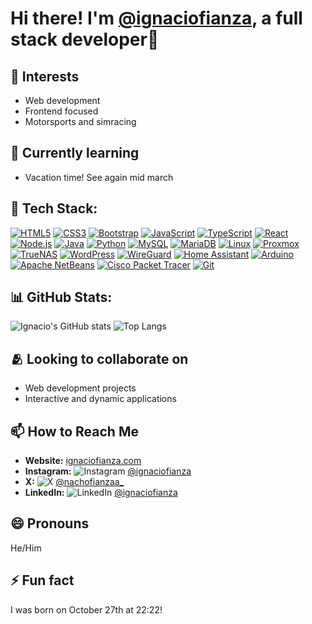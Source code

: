 # Hi there! I'm [@ignaciofianza](https://github.com/ignaciofianza), a full stack developer👋

## 👀 Interests
- Web development
- Frontend focused
- Motorsports and simracing

## 🌱 Currently learning
- Vacation time! See again mid march

## 🚀 Tech Stack:
[![HTML5](https://img.shields.io/badge/html5-%23E34F26.svg?style=for-the-badge&logo=html5&logoColor=white)](https://developer.mozilla.org/en-US/docs/Web/Guide/HTML/HTML5)  [![CSS3](https://img.shields.io/badge/css3-%231572B6.svg?style=for-the-badge&logo=css3&logoColor=white)](https://developer.mozilla.org/en-US/docs/Web/CSS)  [![Bootstrap](https://img.shields.io/badge/Bootstrap-%23563D7C.svg?style=for-the-badge&logo=bootstrap&logoColor=white)](https://getbootstrap.com/)  [![JavaScript](https://img.shields.io/badge/javascript-%23323330.svg?style=for-the-badge&logo=javascript&logoColor=%23F7DF1E)](https://developer.mozilla.org/en-US/docs/Web/JavaScript)  [![TypeScript](https://img.shields.io/badge/typescript-%23007ACC.svg?style=for-the-badge&logo=typescript&logoColor=white)](https://www.typescriptlang.org/)  [![React](https://img.shields.io/badge/react-%2361DAFB.svg?style=for-the-badge&logo=react&logoColor=black)](https://reactjs.org/)  [![Node.js](https://img.shields.io/badge/node.js-%23339933.svg?style=for-the-badge&logo=nodedotjs&logoColor=white)](https://nodejs.org/)  [![Java](https://img.shields.io/badge/java-%23ED8B00.svg?style=for-the-badge&logo=openjdk&logoColor=white)](https://www.java.com/en/)  [![Python](https://img.shields.io/badge/python-%2314354C.svg?style=for-the-badge&logo=python&logoColor=white)](https://www.python.org/)  [![MySQL](https://img.shields.io/badge/mysql-4479A1.svg?style=for-the-badge&logo=mysql&logoColor=white)](https://www.mysql.com/)  [![MariaDB](https://img.shields.io/badge/MariaDB-%23003545.svg?style=for-the-badge&logo=mariadb&logoColor=white)](https://mariadb.org/)  [![Linux](https://img.shields.io/badge/Linux-FCC624?style=for-the-badge&logo=linux&logoColor=black)](https://www.kernel.org/)  [![Proxmox](https://img.shields.io/badge/Proxmox-E57000.svg?style=for-the-badge&logo=proxmox&logoColor=white)](https://www.proxmox.com/en/)  [![TrueNAS](https://img.shields.io/badge/TrueNAS-0095D5.svg?style=for-the-badge&logo=truenas&logoColor=white)](https://www.truenas.com/)  [![WordPress](https://img.shields.io/badge/WordPress-21759B.svg?style=for-the-badge&logo=wordpress&logoColor=white)](https://wordpress.org/)  [![WireGuard](https://img.shields.io/badge/WireGuard-88171A.svg?style=for-the-badge&logo=wireguard&logoColor=white)](https://www.wireguard.com/)  [![Home Assistant](https://img.shields.io/badge/Home%20Assistant-41BDF5.svg?style=for-the-badge&logo=home-assistant&logoColor=white)](https://www.home-assistant.io/)  [![Arduino](https://img.shields.io/badge/Arduino-00979D?style=for-the-badge&logo=Arduino&logoColor=white)](https://www.arduino.cc/)  [![Apache NetBeans](https://img.shields.io/badge/NetBeans-1B6AC6.svg?style=for-the-badge&logo=apachenetbeanside&logoColor=white)](https://netbeans.apache.org/)  [![Cisco Packet Tracer](https://img.shields.io/badge/Packet%20Tracer-008CC1.svg?style=for-the-badge&logo=cisco&logoColor=white)](https://www.netacad.com/courses/packet-tracer)  [![Git](https://img.shields.io/badge/git-%23F05033.svg?style=for-the-badge&logo=git&logoColor=white)](https://git-scm.com/)  

## 📊 GitHub Stats:
![Ignacio's GitHub stats](https://github-readme-stats.vercel.app/api?username=ignaciofianza&show_icons=true&theme=radical) ![Top Langs](https://github-readme-stats.vercel.app/api/top-langs/?username=ignaciofianza&layout=compact&theme=radical) 



## 🫂 Looking to collaborate on
- Web development projects
- Interactive and dynamic applications

## 📫 How to Reach Me
- **Website:** [ignaciofianza.com](https://ignaciofianza.com)
- **Instagram:** ![Instagram](https://img.shields.io/badge/Instagram-000000?style=flat&logo=instagram&logoColor=white) [@ignaciofianza](https://instagram.com/ignaciofianza)
- **X:** ![X](https://img.shields.io/badge/X-000000?style=flat&logo=x&logoColor=white) [@nachofianzaa_](https://x.com/nachofianzaa_)
- **LinkedIn:** ![LinkedIn](https://img.shields.io/badge/LinkedIn-0A66C2?style=flat&logo=linkedin&logoColor=white) [@ignaciofianza](https://www.linkedin.com/in/ignacio-fianza-586020320/)

## 😄 Pronouns
He/Him

## ⚡ Fun fact
I was born on October 27th at 22:22!

<!---
Check out my repositories and feel free to connect if we share similar interests.
--->
